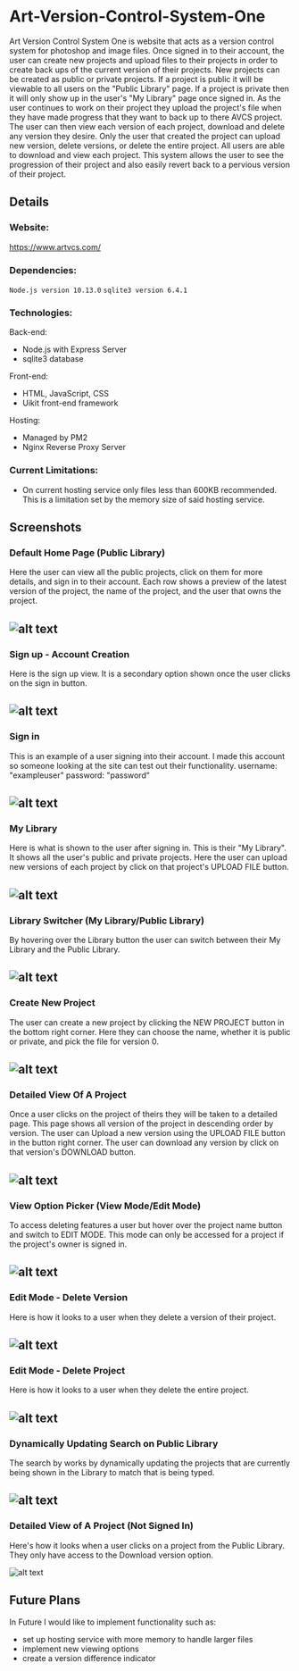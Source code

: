 # Art-Version-Control-System-One
Art Version Control System One is website that acts as a version control system for photoshop and image files. Once signed in to their account, the user can create new projects and upload files to their projects in order to create back ups of the current version of their projects. New projects can be created as public or private projects. If a project is public it will be viewable to all users on the "Public Library" page. If a project is private then it will only show up in the user's "My Library" page once signed in. As the user continues to work on their project they upload the project's file when they have made progress that they want to back up to there AVCS project. The user can then view each version of each project, download and delete any version they desire. Only the user that created the project can upload new version, delete versions, or delete the entire project. All users are able to download and view each project. This system allows the user to see the progression of their project and also easily revert back to a pervious version of their project.

## Details

### Website:
https://www.artvcs.com/

### Dependencies:
  ```Node.js version 10.13.0```
  ```sqlite3 version 6.4.1```

### Technologies:
Back-end:
 - Node.js with Express Server
 - sqlite3 database

Front-end:
 - HTML, JavaScript, CSS
 - Uikit front-end framework

Hosting:
 - Managed by PM2
 - Nginx Reverse Proxy Server

### Current Limitations:
 - On current hosting service only files less than 600KB recommended. This is a limitation set by the memory size of said hosting service.

## Screenshots

### Default Home Page (Public Library)

Here the user can view all the public projects, click on them for more details, and sign in to their account. Each row shows a preview of the latest version of the project, the name of the project, and the user that owns the project.

![alt text](https://raw.githubusercontent.com/TheUzbekistan/Art-Version-Control-System-One/master/screenshots/Screenshot1-homepagedefault.png  "Screenshot1")
---
### Sign up - Account Creation

Here is the sign up view. It is a secondary option shown once the user clicks on the sign in button.

![alt text](https://raw.githubusercontent.com/TheUzbekistan/Art-Version-Control-System-One/master/screenshots/Screenshot2-signup.png "Screenshot2")
---
### Sign in

This is an example of a user signing into their account. I made this account so someone looking at the site can test out their functionality. username: "exampleuser" password: "password"

![alt text](screenshots/Screenshot3-signin.png "Screenshot3")
---
### My Library

Here is what is shown to the user after signing in. This is their "My Library". It shows all the user's public and private projects. Here the user can upload new versions of each project by click on that project's UPLOAD FILE button.

![alt text](https://raw.githubusercontent.com/TheUzbekistan/Art-Version-Control-System-One/master/screenshots/Screenshot4-mylibrary.png "Screenshot4")
---
### Library Switcher (My Library/Public Library)

By hovering over the Library button the user can switch between their My Library and the Public Library.

![alt text](https://raw.githubusercontent.com/TheUzbekistan/Art-Version-Control-System-One/master/screenshots/Screenshot5-libraryswitcher.png "Screenshot5")
---

### Create New Project

The user can create a new project by clicking the NEW PROJECT button in the bottom right corner. Here they can choose the name, whether it is public or private, and pick the file for version 0.

![alt text](https://raw.githubusercontent.com/TheUzbekistan/Art-Version-Control-System-One/master/screenshots/Screenshot7-createnewproject.png "Screenshot7")
---
### Detailed View Of A Project

Once a user clicks on the project of theirs they will be taken to a detailed page. This page shows all version of the project in descending order by version. The user can Upload a new version using the UPLOAD FILE button in the button right corner. The user can download any version by click on that version's DOWNLOAD button.

![alt text](https://raw.githubusercontent.com/TheUzbekistan/Art-Version-Control-System-One/master/screenshots/Screenshot8-detailedviewsignedin.png "Screenshot8")
---
### View Option Picker (View Mode/Edit Mode)

To access deleting features a user but hover over the project name button and switch to EDIT MODE. This mode can only be accessed for a project if the project's owner is signed in.

![alt text](https://raw.githubusercontent.com/TheUzbekistan/Art-Version-Control-System-One/master/screenshots/Screenshot9-viewoptionswitcher.png "Screenshot9")
---
### Edit Mode - Delete Version

Here is how it looks to a user when they delete a version of their project.

![alt text](https://raw.githubusercontent.com/TheUzbekistan/Art-Version-Control-System-One/master/screenshots/Screenshot10-deleteversion.png "Screenshot10")
---
### Edit Mode - Delete Project

Here is how it looks to a user when they delete the entire project.

![alt text](https://raw.githubusercontent.com/TheUzbekistan/Art-Version-Control-System-One/master/screenshots/Screenshot11-deleteproject.png "Screenshot11")
---
### Dynamically Updating Search on Public Library

The search by works by dynamically updating the projects that are currently being shown in the Library to match that is being typed.

![alt text](https://raw.githubusercontent.com/TheUzbekistan/Art-Version-Control-System-One/master/screenshots/Screenshot12-search.png "Screenshot12")
---
### Detailed View of A Project (Not Signed In)

Here's how it looks when a user clicks on a project from the Public Library. They only have access to the Download version option.

![alt text](https://raw.githubusercontent.com/TheUzbekistan/Art-Version-Control-System-One/master/screenshots/Screenshot13-notsignedindetails.png "Screenshot13")



## Future Plans
In Future I would like to implement functionality such as:
  - set up hosting service with more memory to handle larger files
  - implement new viewing options
  - create a version difference indicator
